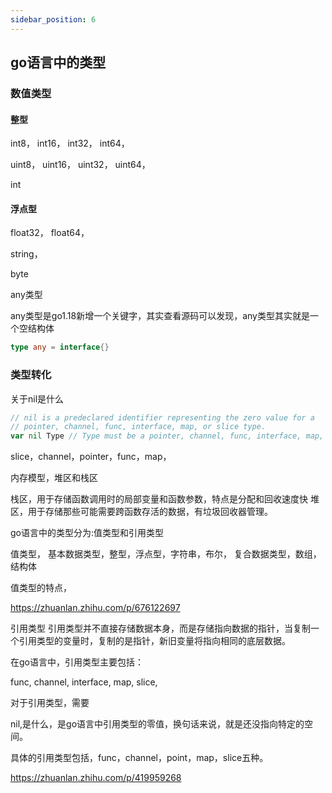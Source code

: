 ```yaml
---
sidebar_position: 6
---
```


## go语言中的类型

### 数值类型

#### 整型

int8，
int16，
int32，
int64，

uint8，
uint16，
uint32，
uint64，


int

#### 浮点型

float32，
float64，


string，

byte


any类型

any类型是go1.18新增一个关键字，其实查看源码可以发现，any类型其实就是一个空结构体

```go title="builtin.go"
type any = interface{}
```




### 类型转化



关于nil是什么

```go title="builtin.go"
// nil is a predeclared identifier representing the zero value for a
// pointer, channel, func, interface, map, or slice type.
var nil Type // Type must be a pointer, channel, func, interface, map, or slice type
```

slice，channel，pointer，func，map，


内存模型，堆区和栈区

栈区，用于存储函数调用时的局部变量和函数参数，特点是分配和回收速度快
堆区，用于存储那些可能需要跨函数存活的数据，有垃圾回收器管理。

go语言中的类型分为:值类型和引用类型

值类型，
基本数据类型，整型，浮点型，字符串，布尔，
复合数据类型，数组，结构体

值类型的特点，

https://zhuanlan.zhihu.com/p/676122697

引用类型
引用类型并不直接存储数据本身，而是存储指向数据的指针，当复制一个引用类型的变量时，复制的是指针，新旧变量将指向相同的底层数据。

在go语言中，引用类型主要包括：

func,
channel,
interface,
map,
slice,



对于引用类型，需要

nil,是什么，是go语言中引用类型的零值，换句话来说，就是还没指向特定的空间。

具体的引用类型包括，func，channel，point，map，slice五种。





https://zhuanlan.zhihu.com/p/419959268







